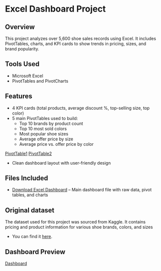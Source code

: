 # Excel Dashboard Project

## Overview
This project analyzes over 5,600 shoe sales records using Excel. It includes PivotTables, charts, and KPI cards to show trends in pricing, sizes, and brand popularity.

## Tools Used
- Microsoft Excel
- PivotTables and PivotCharts

## Features
- 4 KPI cards (total products, average discount %, top-selling size, top color)
- 5 main PivotTables used to build:
  - Top 10 brands by product count
  - Top 10 most sold colors
  - Most popular shoe sizes
  - Average offer price by size
  - Average price vs. offer price by color
 
[PivotTable1](./PivotTable1.png)        [PivotTable2](./PivotTable2.png)

- Clean dashboard layout with user-friendly design

## Files Included
- [Download Excel Dashboard](./Excel%20Dashboard.xlsx) – Main dashboard file with raw data, pivot tables, and charts

## Original dataset
The dataset used for this project was sourced from Kaggle. It contains pricing and product information for various shoe brands, colors, and sizes
- You can find it [here](https://www.kaggle.com/datasets/ashutosh598/shoes-price-for-various-brands).

## Dashboard Preview
[Dashboard](./Dashboard.png)
